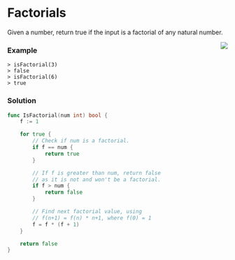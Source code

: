 # Factorials

Given a number, return true if the input is a factorial of any natural number.

<img src="https://media.giphy.com/media/3o7btPCcdNniyf0ArS/giphy.gif" align="right" />

### Example

```
> isFactorial(3)
> false
> isFactorial(6)
> true
```

### Solution

```go
func IsFactorial(num int) bool {
	f := 1

	for true {
		// Check if num is a factorial.
		if f == num {
			return true
		}

		// If f is greater than num, return false
		// as it is not and won't be a factorial.
		if f > num {
			return false
		}

		// Find next factorial value, using
		// f(n+1) = f(n) * n+1, where f(0) = 1
		f = f * (f + 1)
	}

	return false
}
```
